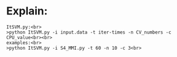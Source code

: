 Explain:
====
    ItSVM.py:<br>
    >python ItSVM.py -i input.data -t iter-times -n CV_numbers -c CPU_value<br><br>
    examples:<br>
    >python ItSVM.py -i S4_MMI.py -t 60 -n 10 -c 3<br>

